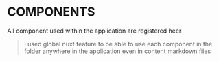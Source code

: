 # COMPONENTS

All component used within the application are registered heer

> I used global nuxt feature to be able to use each component in the folder anywhere in the application even in content markdown files
